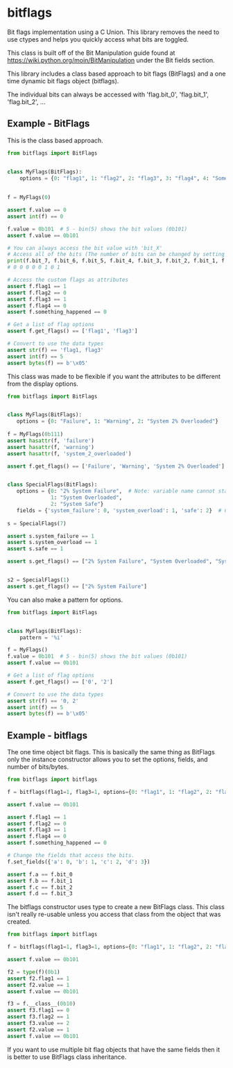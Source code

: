 # bitflags
Bit flags implementation using a C Union. This library removes the need to use ctypes and helps you quickly access what 
bits are toggled.

This class is built off of the Bit Manipulation guide found at https://wiki.python.org/moin/BitManipulation under the 
Bit fields section.

This library includes a class based approach to bit flags (BitFlags) and a one time dynamic bit flags object (bitflags).

The individual bits can always be accessed with 'flag.bit_0', 'flag.bit_1', 'flag.bit_2', ...

## Example - BitFlags
This is the class based approach.

```python
from bitflags import BitFlags


class MyFlags(BitFlags):
    options = {0: "flag1", 1: "flag2", 2: "flag3", 3: "flag4", 4: "Something Happened"}
    
    
f = MyFlags(0)

assert f.value == 0
assert int(f) == 0

f.value = 0b101  # 5 - bin(5) shows the bit values (0b101)
assert f.value == 0b101

# You can always access the bit value with 'bit_X'
# Access all of the bits (The number of bits can be changed by setting the class attribute nbits or nbytes
print(f.bit_7, f.bit_6, f.bit_5, f.bit_4, f.bit_3, f.bit_2, f.bit_1, f.bit_0)
# 0 0 0 0 0 1 0 1

# Access the custom flags as attributes
assert f.flag1 == 1
assert f.flag2 == 0
assert f.flag3 == 1
assert f.flag4 == 0
assert f.something_happened == 0

# Get a list of flag options
assert f.get_flags() == ['flag1', 'flag3']

# Convert to use the data types
assert str(f) == 'flag1, flag3'
assert int(f) == 5
assert bytes(f) == b'\x05'
```

This class was made to be flexible if you want the attributes to be different from the display options.

 ```python
from bitflags import BitFlags


class MyFlags(BitFlags):
    options = {0: "Failure", 1: "Warning", 2: "System 2% Overloaded"}
    
f = MyFlags(0b111)
assert hasattr(f, 'failure')
assert hasattr(f, 'warning')
assert hasattr(f, 'system_2_overloaded')

assert f.get_flags() == ['Failure', 'Warning', 'System 2% Overloaded']


class SpecialFlags(BitFlags):
    options = {0: "2% System Failure",  # Note: variable name cannot start with a number!
               1: "System Overloaded",
               2: "System Safe"}
    fields = {'system_failure': 0, 'system_overload': 1, 'safe': 2}  # Custom variables to access the bits
    
s = SpecialFlags(7)

assert s.system_failure == 1
assert s.system_overload == 1
assert s.safe == 1

assert s.get_flags() == ["2% System Failure", "System Overloaded", "System Safe"]


s2 = SpecialFlags(1)
assert s.get_flags() == ["2% System Failure"]
```

You can also make a pattern for options.

```python
from bitflags import BitFlags


class MyFlags(BitFlags):
    pattern = '%i'

f = MyFlags()
f.value = 0b101  # 5 - bin(5) shows the bit values (0b101)
assert f.value == 0b101

# Get a list of flag options
assert f.get_flags() == ['0', '2']

# Convert to use the data types
assert str(f) == '0, 2'
assert int(f) == 5
assert bytes(f) == b'\x05'
```


## Example - bitflags
The one time object bit flags. This is basically the same thing as BitFlags only the instance constructor allows you 
to set the options, fields, and number of bits/bytes.

```python
from bitflags import bitflags

f = bitflags(flag1=1, flag3=1, options={0: "flag1", 1: "flag2", 2: "flag3", 3: "flag4", 4: "Something Happened"})

assert f.value == 0b101

assert f.flag1 == 1
assert f.flag2 == 0
assert f.flag3 == 1
assert f.flag4 == 0
assert f.something_happened == 0

# Change the fields that access the bits.
f.set_fields({'a': 0, 'b': 1, 'c': 2, 'd': 3})

assert f.a == f.bit_0
assert f.b == f.bit_1
assert f.c == f.bit_2
assert f.d == f.bit_3
```

The bitflags constructor uses type to create a new BitFlags class. This class isn't really re-usable unless you access 
that class from the object that was created.

```python
from bitflags import bitflags

f = bitflags(flag1=1, flag3=1, options={0: "flag1", 1: "flag2", 2: "flag3", 3: "flag4", 4: "Something Happened"})

assert f.value == 0b101

f2 = type(f)(0b1)
assert f2.flag1 == 1
assert f2.value == 1
assert f.value == 0b101

f3 = f.__class__(0b10)
assert f3.flag1 == 0
assert f3.flag2 == 1
assert f3.value == 2
assert f2.value == 1
assert f.value == 0b101
```

If you want to use multiple bit flag objects that have the same fields then it is better to use BitFlags class 
inheritance.

